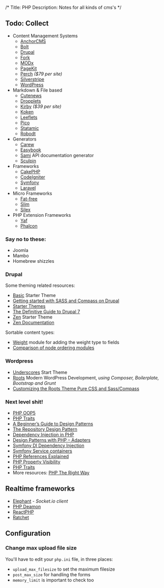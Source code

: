 /*
Title: PHP
Description: Notes for all kinds of cms's
*/


## Todo: Collect

- Content Management Systems
	- [AnchorCMS](http://anchorcms.com)
	- [Bolt](https://bolt.cm/)
	- [Drupal](http://drupal.org/)
	- [Fork](http://www.fork-cms.com/)
	- [MODx](http://modx.com/)
	- [PageKit](http://pagekit.com/)
	- [Perch](http://grabaperch.com/) *($79 per site)*
	- [Silverstripe](http://silverstripe.com/)
	- [WordPress](http://wordpress.org/)
- Markdown & File based
	- [Cutenews](http://cutephp.com/)
	- [Dropplets](http://dropplets.com/)
	- [Kirby](http://getkirby.com/) *($39 per site)*
	- [Koken](http://koken.me/)
	- [Leeflets](https://leeflets.com/)
	- [Pico](http://pico.dev7studios.com/)
	- [Statamic](http://www.statamic.com/)
	- [Robodt](http://robodt.io/)
- Generators
	- [Carew](http://carew.github.io/) 
	- [Easybook](http://easybook-project.org/)
	- [Sami](https://github.com/fabpot/sami) API documentation generator
	- [Sculpin](https://sculpin.io/)
- Frameworks
	- [CakePHP](http://cakephp.org/)
	- [CodeIgniter](http://ellislab.com/codeigniter)
	- [Symfony](http://symfony.com/)
	- [Laravel](http://laravel.com/)
- Micro Frameworks
	- [Fat-free](http://fatfreeframework.com/)
	- [Slim](http://slimframework.com)
	- [Silex](http://silex.sensiolabs.org/)
- PHP Extension Frameworks
	- [Yaf](http://yafdev.com/)
	- [Phalcon](http://phalconphp.com/en/)


### Say no to these:

- Joomla
- Mambo
- Homebrew shizzles


### Drupal

Some theming related resources:

- [Basic](https://drupal.org/project/basic) Starter Theme
- [Getting started with SASS and Compass on Drupal](http://thejibe.com/blog/11/1/getting-started-basic-sass-and-compass-drupal)
- [Starter Themes](https://drupal.org/node/323993)
- [The Definitive Guide to Drupal 7](http://themery.com/dgd7)
- [Zen](https://drupal.org/project/zen) Starter Theme
- [Zen Documentation](https://drupal.org/node/193318)

Sortable content types:

- [Weight](https://drupal.org/project/weight) module for adding the weight type to fields
- [Comparison of node ordering modules](https://drupal.org/node/398508)


### Wordpress

- [Underscores](http://underscores.me/) Start Theme
- [Roots](http://roots.io/) Modern WordPress Development, *using Composer, Boilerplate, Bootstrap and Grunt*
- [Customizing the Roots Theme Pure CSS and Sass/Compass](http://kalenjohnson.com/customizing-roots-sass/)


### Next level shit!

- [PHP OOP5](http://www.php.net/manual/en/language.oop5.basic.php)
- [PHP Traits](http://de3.php.net/traits)
- [A Beginner’s Guide to Design Patterns](http://net.tutsplus.com/articles/general/a-beginners-guide-to-design-patterns/)
- [The Repository Design Pattern](http://dev.tutsplus.com/tutorials/the-repository-design-pattern--net-35804)
- [Dependency Injection in PHP](http://dev.tutsplus.com/tutorials/dependency-injection-in-php--net-28146)
- [Design Patterns with PHP – Adapters](http://juniorgrossi.com/2013/design-patterns-with-php-adapters/)
- [Symfony DI Dependency Injection](http://symfony.com/doc/current/components/dependency_injection/introduction.html)
- [Symfony Service containers](http://symfony.com/doc/current/book/service_container.html)
- [PHP References Explained](http://www.php.net/manual/en/language.references.php)
- [PHP Property Visibility](http://php.net/manual/en/language.oop5.visibility.php)
- [PHP Traits](http://php.net/manual/en/language.oop5.traits.php)
- More resources: [PHP The Right Way](http://www.phptherightway.com/)


## Realtime frameworks

- [Elephant](http://elephant.io/) - *Socket.io client*
- [PHP Deamon](http://daemon.io/)
- [ReactPHP](http://reactphp.org/)
- [Ratchet](http://socketo.me/)


## Configuration

### Change max upload file size

You'll have to edit your `php.ini` file, in three places:

- `upload_max_filesize` to set the maximum filesize
- `post_max_size` for handling the forms
- `memory_limit` is important to check too
